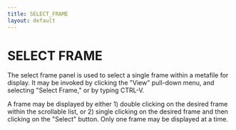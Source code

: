 ```yaml
---
title: SELECT_FRAME
layout: default
---
```



# SELECT FRAME


The select frame panel is used to select a single frame within a metafile for 
display.  It may be invoked by clicking the "View" pull-down menu, and 
selecting "Select Frame," or by typing CTRL-V.

A frame may be displayed by either 1) double clicking on the desired frame 
within the scrollable list, or 2) single clicking on the desired frame and 
then clicking on the "Select" button.  Only one frame may be displayed at 
a time.

